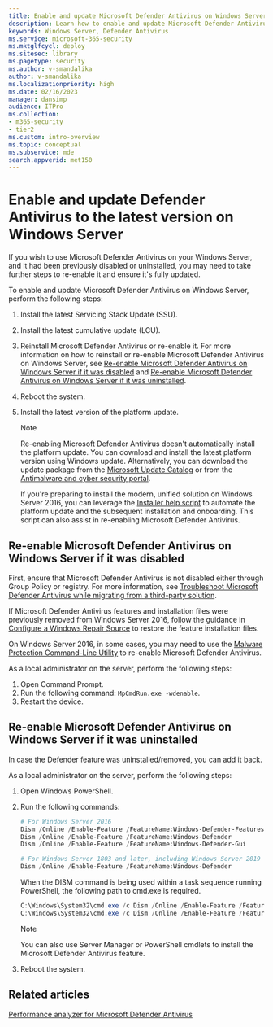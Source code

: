 ```yaml
---
title: Enable and update Microsoft Defender Antivirus on Windows Server
description: Learn how to enable and update Microsoft Defender Antivirus on Windows Server
keywords: Windows Server, Defender Antivirus
ms.service: microsoft-365-security
ms.mktglfcycl: deploy
ms.sitesec: library
ms.pagetype: security
ms.author: v-smandalika
author: v-smandalika
ms.localizationpriority: high
ms.date: 02/16/2023
manager: dansimp
audience: ITPro
ms.collection: 
- m365-security
- tier2
ms.custom: intro-overview
ms.topic: conceptual
ms.subservice: mde
search.appverid: met150
---
```


# Enable and update Defender Antivirus to the latest version on Windows Server

If you wish to use Microsoft Defender Antivirus on your Windows Server, and it had been previously disabled or uninstalled, you may need to take further steps to re-enable it and ensure it's fully updated.

To enable and update Microsoft Defender Antivirus on Windows Server, perform the following steps:

1. Install the latest Servicing Stack Update (SSU).
2. Install the latest cumulative update (LCU).
3. Reinstall Microsoft Defender Antivirus or re-enable it. For more information on how to reinstall or re-enable Microsoft Defender Antivirus on Windows Server, see [Re-enable Microsoft Defender Antivirus on Windows Server if it was disabled](#re-enable-microsoft-defender-antivirus-on-windows-server-if-it-was-disabled) and [Re-enable Microsoft Defender Antivirus on Windows Server if it was uninstalled](#re-enable-microsoft-defender-antivirus-on-windows-server-if-it-was-uninstalled).
4. Reboot the system.
5. Install the latest version of the platform update.

   > [!NOTE]
   > Re-enabling Microsoft Defender Antivirus doesn't automatically install the platform update. You can download and install the latest platform version using Windows update. Alternatively, you can download the update package from the [Microsoft Update Catalog](https://www.catalog.update.microsoft.com/Search.aspx?q=KB4052623) or from the [Antimalware and cyber security portal](https://go.microsoft.com/fwlink/?linkid=870379&arch=x64).
   >  
   > If you're preparing to install the modern, unified solution on Windows Server 2016, you can leverage the [Installer help script](https://github.com/microsoft/mdefordownlevelserver/blob/main/Install.ps1) to automate the platform update and the subsequent installation and onboarding. This script can also assist in re-enabling Microsoft Defender Antivirus.

## Re-enable Microsoft Defender Antivirus on Windows Server if it was disabled

First, ensure that Microsoft Defender Antivirus is not disabled either through Group Policy or registry. For more information, see [Troubleshoot Microsoft Defender Antivirus while migrating from a third-party solution](/microsoft-365/security/defender-endpoint/troubleshoot-microsoft-defender-antivirus-when-migrating).

If Microsoft Defender Antivirus features and installation files were previously removed from Windows Server 2016, follow the guidance in [Configure a Windows Repair Source](/windows-hardware/manufacture/desktop/configure-a-windows-repair-source) to restore the feature installation files.

On Windows Server 2016, in some cases, you may need to use the [Malware Protection Command-Line Utility](command-line-arguments-microsoft-defender-antivirus.md) to re-enable Microsoft Defender Antivirus.

As a local administrator on the server, perform the following steps:

1. Open Command Prompt.
2. Run the following command:
   `MpCmdRun.exe -wdenable`.
3. Restart the device.

## Re-enable Microsoft Defender Antivirus on Windows Server if it was uninstalled

In case the Defender feature was uninstalled/removed, you can add it back.

As a local administrator on the server, perform the following steps:

1. Open Windows PowerShell.

2. Run the following commands:

   ```powershell
   # For Windows Server 2016
   Dism /Online /Enable-Feature /FeatureName:Windows-Defender-Features
   Dism /Online /Enable-Feature /FeatureName:Windows-Defender
   Dism /Online /Enable-Feature /FeatureName:Windows-Defender-Gui
   
   # For Windows Server 1803 and later, including Windows Server 2019 and 2022
   Dism /Online /Enable-Feature /FeatureName:Windows-Defender
   ```

   When the DISM command is being used within a task sequence running PowerShell, the following path to cmd.exe is required.
   
   ```powershell
   C:\Windows\System32\cmd.exe /c Dism /Online /Enable-Feature /FeatureName:Windows-Defender-Features
   C:\Windows\System32\cmd.exe /c Dism /Online /Enable-Feature /FeatureName:Windows-Defender
   ```

   > [!NOTE]
   > You can also use Server Manager or PowerShell cmdlets to install the Microsoft Defender Antivirus feature.

3. Reboot the system.

## Related articles

[Performance analyzer for Microsoft Defender Antivirus](tune-performance-defender-antivirus.md)

